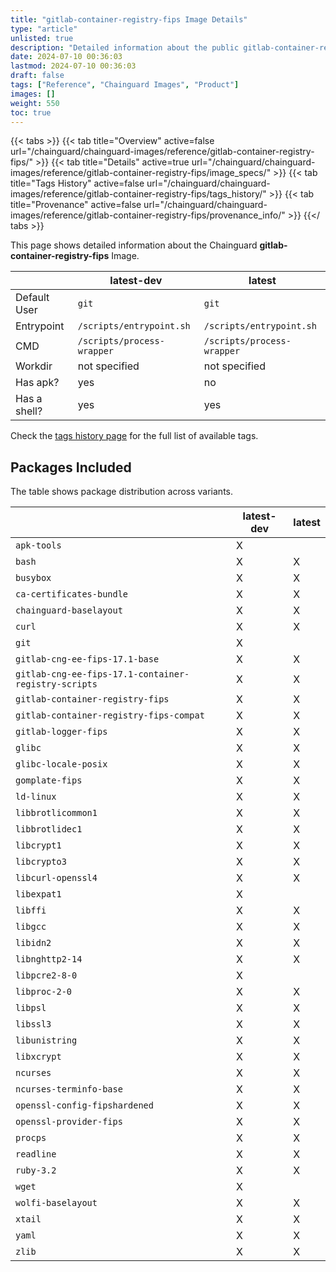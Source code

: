 ```yaml
---
title: "gitlab-container-registry-fips Image Details"
type: "article"
unlisted: true
description: "Detailed information about the public gitlab-container-registry-fips Chainguard Image."
date: 2024-07-10 00:36:03
lastmod: 2024-07-10 00:36:03
draft: false
tags: ["Reference", "Chainguard Images", "Product"]
images: []
weight: 550
toc: true
---
```


{{< tabs >}}
{{< tab title="Overview" active=false url="/chainguard/chainguard-images/reference/gitlab-container-registry-fips/" >}}
{{< tab title="Details" active=true url="/chainguard/chainguard-images/reference/gitlab-container-registry-fips/image_specs/" >}}
{{< tab title="Tags History" active=false url="/chainguard/chainguard-images/reference/gitlab-container-registry-fips/tags_history/" >}}
{{< tab title="Provenance" active=false url="/chainguard/chainguard-images/reference/gitlab-container-registry-fips/provenance_info/" >}}
{{</ tabs >}}

This page shows detailed information about the Chainguard **gitlab-container-registry-fips** Image.

|              | latest-dev                 | latest                     |
|--------------|----------------------------|----------------------------|
| Default User | `git`                      | `git`                      |
| Entrypoint   | `/scripts/entrypoint.sh`   | `/scripts/entrypoint.sh`   |
| CMD          | `/scripts/process-wrapper` | `/scripts/process-wrapper` |
| Workdir      | not specified              | not specified              |
| Has apk?     | yes                        | no                         |
| Has a shell? | yes                        | yes                        |

Check the [tags history page](/chainguard/chainguard-images/reference/gitlab-container-registry-fips/tags_history/) for the full list of available tags.

## Packages Included
The table shows package distribution across variants.

|                                                      | latest-dev | latest |
|------------------------------------------------------|------------|--------|
| `apk-tools`                                          | X          |        |
| `bash`                                               | X          | X      |
| `busybox`                                            | X          | X      |
| `ca-certificates-bundle`                             | X          | X      |
| `chainguard-baselayout`                              | X          | X      |
| `curl`                                               | X          | X      |
| `git`                                                | X          |        |
| `gitlab-cng-ee-fips-17.1-base`                       | X          | X      |
| `gitlab-cng-ee-fips-17.1-container-registry-scripts` | X          | X      |
| `gitlab-container-registry-fips`                     | X          | X      |
| `gitlab-container-registry-fips-compat`              | X          | X      |
| `gitlab-logger-fips`                                 | X          | X      |
| `glibc`                                              | X          | X      |
| `glibc-locale-posix`                                 | X          | X      |
| `gomplate-fips`                                      | X          | X      |
| `ld-linux`                                           | X          | X      |
| `libbrotlicommon1`                                   | X          | X      |
| `libbrotlidec1`                                      | X          | X      |
| `libcrypt1`                                          | X          | X      |
| `libcrypto3`                                         | X          | X      |
| `libcurl-openssl4`                                   | X          | X      |
| `libexpat1`                                          | X          |        |
| `libffi`                                             | X          | X      |
| `libgcc`                                             | X          | X      |
| `libidn2`                                            | X          | X      |
| `libnghttp2-14`                                      | X          | X      |
| `libpcre2-8-0`                                       | X          |        |
| `libproc-2-0`                                        | X          | X      |
| `libpsl`                                             | X          | X      |
| `libssl3`                                            | X          | X      |
| `libunistring`                                       | X          | X      |
| `libxcrypt`                                          | X          | X      |
| `ncurses`                                            | X          | X      |
| `ncurses-terminfo-base`                              | X          | X      |
| `openssl-config-fipshardened`                        | X          | X      |
| `openssl-provider-fips`                              | X          | X      |
| `procps`                                             | X          | X      |
| `readline`                                           | X          | X      |
| `ruby-3.2`                                           | X          | X      |
| `wget`                                               | X          |        |
| `wolfi-baselayout`                                   | X          | X      |
| `xtail`                                              | X          | X      |
| `yaml`                                               | X          | X      |
| `zlib`                                               | X          | X      |

